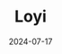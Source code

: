 ---  
layout: startup_page  
title: "Loyi"  
id: "loyi.io"  
permalink: "/loyiloyi.io07172024/"  
website: "https://www.loyi.io/"  
funding_round: "Pre-Seed"  
funding_amount: "€425K"  
investors: "DG Nexolution, Earlybird Venture Capital, Startup Wise Guys, 3 Comma Capital"  
about: "Loyi is a Berlin-based loyalty program company that uses gamification and Web3 technologies to create engaging and interactive loyalty programs for businesses. Its no-code platform allows companies to easily set up challenges and reward customers for completing tasks, fostering increased brand engagement and deeper customer relationships. Loyi aims to move beyond traditional, static loyalty programs to create more dynamic and rewarding experiences."  
markets: "Loyalty Programs, Gamification, Web3, Business/Productivity Software, Media and Information Services (B2B), Cryptocurrency/Blockchain"  
hq: "Berlin, Berlin, Germany"  
founded_year: "2021"  
linkedin: "https://www.linkedin.com/company/get-loyi"  
twitter: "https://x.com/getloyi"  
instagram: ""  
facebook: ""  
crunchbase: "https://www.crunchbase.com/organization/loyi"  
pitchbook: "https://pitchbook.com/profiles/company/529235-74"  

date_display: "17-Jul-2024"  
date: "2024-07-17"

# SEO Optimization  
meta_title: "Loyi - Pre-Seed Funding (€425K)"  
meta_description: "Loyi, Loyi is a Berlin-based loyalty program company that uses gamification and Web3 technologies to create engaging and interactive loyalty programs for bu..."  
meta_keywords: "Loyi, Loyalty Programs, Gamification, Web3, Business/Productivity Software, Media and Information Services (B2B), Cryptocurrency/Blockchain, Pre-Seed funding"  
canonical_url: "https://startup.projectstartups.com/loyiloyi.io07172024/"  
---